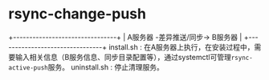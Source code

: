 ﻿# rsync-change-push
+--------------------------------+
| A服务器 -差异推送/同步-> B服务器 |
+--------------------------------+
install.sh : 在A服务器上执行，在安装过程中，需要输入相关信息（B服务信息、同步目录配置等），通过systemctl可管理`rsync-active-push`服务。
uninstall.sh : 停止清理服务。
